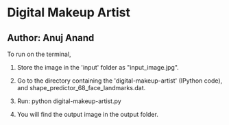 # Digital Makeup Artist
## Author: Anuj Anand

To run on the terminal, 

1) Store the image in the 'input' folder as "input_image.jpg".

2) Go to the directory containing the 'digital-makeup-artist' (IPython code), and shape_predictor_68_face_landmarks.dat.

3) Run: python digital-makeup-artist.py

4) You will find the output image in the output folder.
